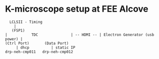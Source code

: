 # K-microscope setup at FEE Alcove
```
  LCLSII - Timing
    | 
   (FSP1)
|           TDC               | -- HDMI -- | Electron Generator (usb power) |
(Ctrl Port)       (Data Port)
     | dhcp          | static IP
drp-neh-cmp011   drp-neh-cmp012
```
